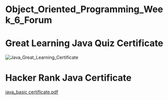 # Object_Oriented_Programming_Week_6_Forum

# Great Learning Java Quiz Certificate

![Java_Great_Learning_Certificate](https://user-images.githubusercontent.com/114371881/228811777-e629644b-fdfc-4dd8-950f-a4443fdff7b6.jpg)


# Hacker Rank Java Certificate
[java_basic certificate.pdf](https://github.com/ShaanGunwani/Object_Oriented_Programming_Week_6_Forum/files/11110578/java_basic.certificate.pdf)
